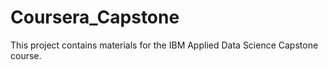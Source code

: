 # Coursera_Capstone
This project contains materials for the IBM Applied Data Science Capstone course.
